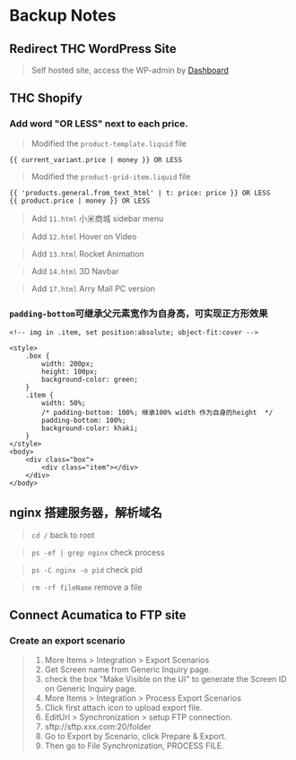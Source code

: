 # Backup Notes

## Redirect THC WordPress Site

> Self hosted site, access the WP-admin by [Dashboard](https://thehighculture.resultco.com/wp-admin/)

## THC Shopify

### Add word "OR LESS" next to each price.

> Modified the `product-template.liquid` file

```
{{ current_variant.price | money }} OR LESS
```

> Modified the `product-grid-item.liquid` file

```
{{ 'products.general.from_text_html' | t: price: price }} OR LESS
{{ product.price | money }} OR LESS
```

> Add `11.html` 小米商城 sidebar menu

> Add `12.html` Hover on Video

> Add `13.html` Rocket Animation

> Add `14.html` 3D Navbar

> Add `17.html` Arry Mall PC version

### `padding-bottom`可继承父元素宽作为自身高，可实现正方形效果

```
<!-- img in .item, set position:absolute; object-fit:cover -->

<style>
    .box {
        width: 200px;
        height: 100px;
        background-color: green;
    }
    .item {
        width: 50%;
        /* padding-bottom: 100%; 继承100% width 作为自身的height  */
        padding-bottom: 100%;
        background-color: khaki;
    }
</style>
<body>
    <div class="box">
        <div class="item"></div>
    </div>
</body>
```

## nginx 搭建服务器，解析域名

> `cd /` back to root

> `ps -ef | grep nginx` check process

> `ps -C nginx -o pid` check pid

> `rm -rf fileName` remove a file

## Connect Acumatica to FTP site

### Create an export scenario

> 1. More Items > Integration > Export Scenarios
> 2. Get Screen name from Generic Inquiry page.
> 3. check the box "Make Visible on the UI" to generate the Screen ID on Generic Inquiry page.
> 4. More Items > Integration > Process Export Scenarios
> 5. Click first attach icon to upload export file.
> 6. EditUrl > Synchronization > setup FTP connection.
> 7. sftp://sftp.xxx.com:20/folder
> 8. Go to Export by Scenario, click Prepare & Export.
> 9. Then go to File Synchronization, PROCESS FILE.
